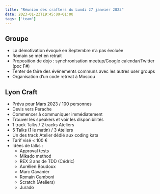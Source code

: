 ```yaml
---
title: "Réunion des crafters du Lundi 27 janvier 2023"
date: 2023-01-23T19:45:00+01:00
tags: ['team']
---
```


## Groupe
* La démotivation évoqué en Septembre n’a pas évoluée
* Romain se met en retrait
* Proposition de dojo : synchronisation meetup/Google calendar/Twitter (poc F#)
* Tenter de faire des événements communs avec les autres user groups
* Organisation d’un code retreat à Moscou

## Lyon Craft
* Prévu pour Mars 2023 / 100 personnes
* Devis vers Perache
* Commencer à communiquer immédiatement
* Trouver les speakers et voir les disponibilités
* 1 track Talks / 2 tracks Ateliers
* 5 Talks (1 le matin) / 3 Ateliers
* Un des track Atelier dédié aux coding kata
* Tarif visé < 100 €
* Idées de talks :
  * Approval tests
  * Mikado method
  * REX 3 ans de TDD (Cédric)
  * Aurélien Boudoux
  * Marc Gavanier
  * Romain Camboni
  * Scratch (Ateliers)
  * Jurado

